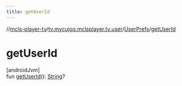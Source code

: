 ```yaml
---
title: getUserId
---
```

//[mcls-player-tv](../../../index.html)/[tv.mycujoo.mclsplayer.tv.user](../index.html)/[UserPrefs](index.html)/[getUserId](get-user-id.html)



# getUserId



[androidJvm]\
fun [getUserId](get-user-id.html)(): [String](https://kotlinlang.org/api/latest/jvm/stdlib/kotlin/-string/index.html)?




